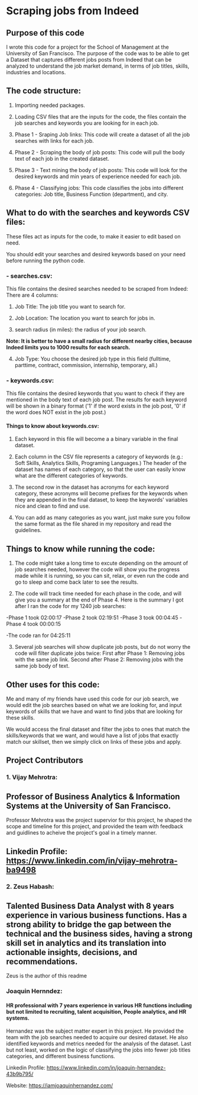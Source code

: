 # Scraping jobs from Indeed
## Purpose of this code

I wrote this code for a project for the School of Management at the University of San Francisco. The purpose of the code was to be able to get a Dataset that captures different jobs posts from Indeed that can be analyzed to understand the job market demand, in terms of job titles, skills, industries and locations.

## The code structure:

1. Importing needed packages.

2. Loading CSV files that are the inputs for the code, the files contain the job searches and keywords you are looking for in each job.

3. Phase 1 - Sraping Job links: This code will create a dataset of all the job searches with links for each job.

4. Phase 2 - Scraping the body of job posts: This code will pull the body text of each job in the created dataset.

5. Phase 3 - Text mining the body of job posts: This code will look for the desired keywords and min years of experience needed for each job.

6. Phase 4 - Classifying jobs: This code classifies the jobs into different categories: Job title, Business Function (department), and city.

## What to do with the searches and keywords CSV files:

These files act as inputs for the code, to make it easier to edit based on need.

You should edit your searches and desired keywords based on your need before running the python code.

### - searches.csv:

This file contains the desired searches needed to be scraped from Indeed:
There are 4 columns:

1. Job Title: The job title you want to search for.

2. Job Location: The location you want to search for jobs in.

3. search radius (in miles): the radius of your job search.

**Note: It is better to have a small radius for different nearby cities, because Indeed limits you to 1000 results for each search.**

4. Job Type: You choose the desired job type in this field (fulltime, parttime, contract, commission, internship, temporary, all.)

### - keywords.csv:

This file contains the desired keywords that you want to check if they are mentioned in the body text of each job post. The results for each keyword will be shown in a binary format ('1' if the word exists in the job post, '0' if the word does NOT exist in the job post.)

#### Things to know about keywords.csv:

1. Each keyword in this file will become a a binary variable in the final dataset.

2. Each column in the CSV file represents a category of keywords (e.g.: Soft Skills, Analytics Skills, Programing Languages.) The header of the dataset has names of each category, so that the user can easily know what are the different categories of keywords.

3. The second row in the dataset has acronyms for each keyword category, these acronyms will become prefixes for the keywords when they are appended in the final dataset, to keep the keywords' variables nice and clean to find and use.

4. You can add as many categories as you want, just make sure you follow the same format as the file shared in my repository and read the guidelines. 

## Things to know while running the code:

1. The code might take a long time to excute depending on the amount of job searches needed, however the code will show you the progress made while it is running, so you can sit, relax, or even run the code and go to sleep and come back later to see the results.

2. The code will track time needed for each phase in the code, and will give you a summary at the end of Phase 4. 
Here is the summary I got after I ran the code for my 1240 job searches:

-Phase 1 took 02:00:17
-Phase 2 took 02:19:51
-Phase 3 took 00:04:45
-Phase 4 took 00:00:15

-The code ran for 04:25:11

3. Several job searches will show duplicate job posts, but do not worry the code will filter duplicate jobs twice: 
First after Phase 1: Removing jobs with the same job link.
Second after Phase 2: Removing jobs with the same job body of text. 

## Other uses for this code:

Me and many of my friends have used this code for our job search, we would edit the job searches based on what we are looking for, and input keywords of skills that we have and want to find jobs that are looking for these skills.

We would access the final dataset and filter the jobs to ones that match the skills/keywords that we want, and would have a list of jobs that exactly match our skillset, then we simply click on links of these jobs and apply.

## Project Contributors

### 1. Vijay Mehrotra: 
## Professor of Business Analytics & Information Systems at the University of San Francisco.

Professor Mehrotra was the project supervior for this project, he shaped the scope and timeline for this project, and provided the team with feedback and guidlines to acheive the project's goal in a timely manner.

## Linkedin Profile: https://www.linkedin.com/in/vijay-mehrotra-ba9498

### 2. Zeus Habash: 
## Talented Business Data Analyst with 8 years experience in various business functions. Has a strong ability to bridge the gap between the technical and the business sides, having a strong skill set in analytics and its translation into actionable insights, decisions, and recommendations.

Zeus is the author of this readme
### Joaquin Hernndez: 

#### HR professional with 7 years experience in various HR functions including but not limited to recruiting, talent acquisition, People analytics, and HR systems.

Hernandez was the subject matter expert in this project. He provided the team with the job searches needed to acquire our desired dataset. He also identified keywords and metrics needed for the analysis of the dataset. Last but not least, worked on the logic of classifying the jobs into fewer job titles categories, and different business functions.

Linkedin Profile: https://www.linkedin.com/in/joaquin-hernandez-43b9b795/

Website: https://iamjoaquinhernandez.com/





